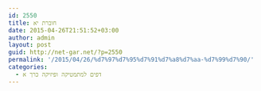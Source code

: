 ```yaml
---
id: 2550
title: חוברת יא
date: 2015-04-26T21:51:52+03:00
author: admin
layout: post
guid: http://net-gar.net/?p=2550
permalink: '/2015/04/26/%d7%97%d7%95%d7%91%d7%a8%d7%aa-%d7%99%d7%90/'
categories:
  - דפים למתמטיקה ופיזיקה כרך א
---
```


